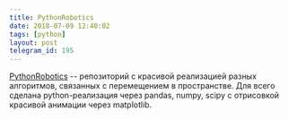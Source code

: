 ```yaml
---
title: PythonRobotics
date: 2018-07-09 12:40:02
tags: [python]
layout: post
telegram_id: 195
---
```


[PythonRobotics](https://github.com/AtsushiSakai/PythonRobotics) -- репозиторий с красивой реализацией разных алгоритмов, связанных с перемещением в пространстве. Для всего сделана python-реализация через pandas, numpy, scipy с отрисовкой красивой анимации через matplotlib.

